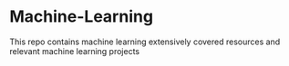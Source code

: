 # Machine-Learning
This repo contains machine learning extensively covered resources and relevant machine learning projects
